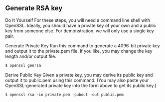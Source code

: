 ## Generate RSA key


Do It Yourself
For these steps, you will need a command line shell with OpenSSL. Ideally, you should have a private key of your own and a public key from someone else. For demonstration, we will only use a single key pair.

Generate Private Key
Run this command to generate a 4096-bit private key and output it to the private.pem file. If you like, you may change the key length and/or output file.
```bash
$ openssl genrsa
```
Derive Public Key
Given a private key, you may derive its public key and output it to public.pem using this command. (You may also paste your OpenSSL-generated private key into the form above to get its public key.)

```
$ openssl rsa -in private.pem -pubout -out public.pem
```